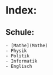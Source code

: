 # Index:

## Schule:
    - [Mathe](Mathe)
    - Physik
    - Politik
    - Informatik
    - Englisch

